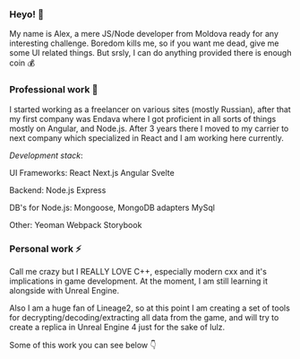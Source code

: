 ### Heyo! 💬

My name is Alex, a mere JS/Node developer from Moldova ready for any interesting challenge.
Boredom kills me, so if you want me dead, give me some UI related things. But srsly, I can do anything provided there is enough coin :moneybag:

### Professional work :city_sunrise:

I started working as a freelancer on various sites (mostly Russian), after that my first company was Endava where I got proficient in all sorts of things mostly on Angular, and Node.js. After 3 years there I moved to my carrier to next company which specialized in React and I am working here currently. 

*Development stack*:

UI Frameworks:
React
Next.js
Angular
Svelte

Backend:
Node.js
Express

DB's for Node.js:
Mongoose, MongoDB adapters
MySql

Other:
Yeoman
Webpack
Storybook


### Personal work ⚡

Call me crazy but I REALLY LOVE C++, especially modern cxx and it's implications in game development.
At the moment, I am still learning it alongside with Unreal Engine.

Also I am a huge fan of Lineage2, so at this point I am creating a set of tools for decrypting/decoding/extracting all data from the game, 
and will try to create a replica in Unreal Engine 4 just for the sake of lulz.

Some of this work you can see below :point_down:
